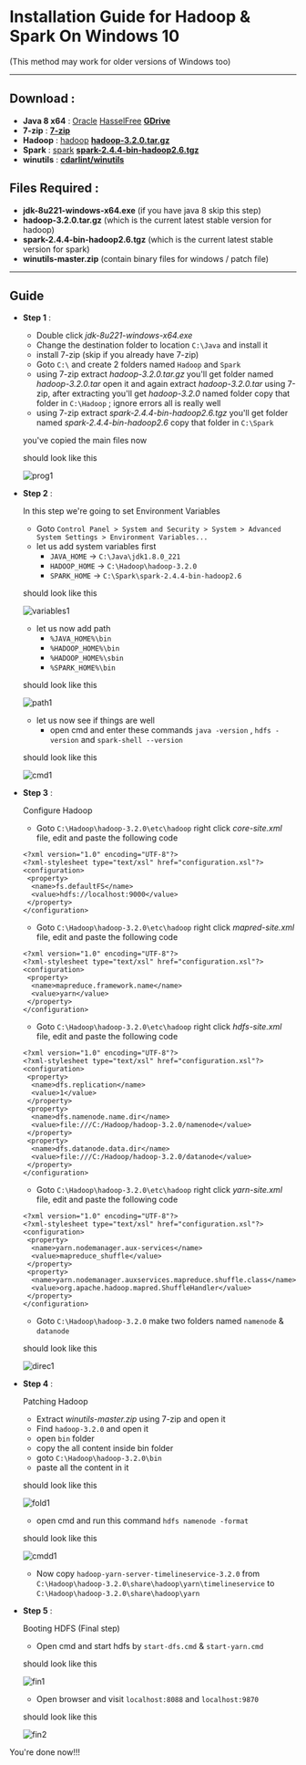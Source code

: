 # Installation Guide for Hadoop & Spark On Windows 10
(This method may work for older versions of Windows too)
___
## Download :
* **Java 8 x64** : [Oracle](https://www.oracle.com/technetwork/java/javase/downloads/jdk8-downloads-2133151.html) [HasselFree](https://adoptopenjdk.net/) [**GDrive**](https://drive.google.com/open?id=1fwl4qr5AuJZJUn_ccQxsr1Z-bIXcsIVG)
* **7-zip** : [**7-zip**](https://www.7-zip.org/)
* **Hadoop** : [hadoop](https://hadoop.apache.org/releases.html) [**hadoop-3.2.0.tar.gz**](https://www.apache.org/dist/hadoop/common/hadoop-3.2.0/hadoop-3.2.0.tar.gz)
* **Spark** : [spark](https://spark.apache.org/downloads.html) [**spark-2.4.4-bin-hadoop2.6.tgz**](https://www.apache.org/dist/spark/spark-2.4.4/spark-2.4.4-bin-hadoop2.6.tgz)
* **winutils** : [**cdarlint/winutils**](https://github.com/cdarlint/winutils/archive/master.zip)

## Files Required :
* **jdk-8u221-windows-x64.exe** (if you have java 8 skip this step)
* **hadoop-3.2.0.tar.gz** (which is the current latest stable version for hadoop)
* **spark-2.4.4-bin-hadoop2.6.tgz** (which is the current latest stable version for spark)
* **winutils-master.zip** (contain binary files for windows / patch file)
___
## Guide
* **Step 1** :
  * Double click _jdk-8u221-windows-x64.exe_
  * Change the destination folder to location `C:\Java` and install it
  * install 7-zip (skip if you already have 7-zip)
  * Goto `C:\` and create 2 folders named `Hadoop` and `Spark`
  * using 7-zip extract _hadoop-3.2.0.tar.gz_ you'll get folder named _hadoop-3.2.0.tar_ open it and again extract _hadoop-3.2.0.tar_ using 7-zip, after extracting you'll get _hadoop-3.2.0_ named folder copy that folder in `C:\Hadoop` ; ignore errors all is really well
  * using 7-zip extract _spark-2.4.4-bin-hadoop2.6.tgz_ you'll get folder named _spark-2.4.4-bin-hadoop2.6_ copy that folder in `C:\Spark`

  you've copied the main files now

   should look like this

   ![prog1](https://user-images.githubusercontent.com/9783913/63634634-ced4bd80-c676-11e9-9cfd-24c239f39eca.PNG)

* **Step 2** :

   In this step we're going to set Environment Variables

  * Goto `Control Panel > System and Security > System > Advanced System Settings > Environment Variables...`
  * let us add system variables first
    * `JAVA_HOME` -> `C:\Java\jdk1.8.0_221`
    * `HADOOP_HOME` -> `C:\Hadoop\hadoop-3.2.0`
    * `SPARK_HOME` -> `C:\Spark\spark-2.4.4-bin-hadoop2.6`

   should look like this

   ![variables1](https://user-images.githubusercontent.com/9783913/64818871-9ae01e80-d5ca-11e9-8cf9-18d421a1330e.PNG)
  * let us now add path
    * `%JAVA_HOME%\bin`
    * `%HADOOP_HOME%\bin`
    * `%HADOOP_HOME%\sbin`
    * `%SPARK_HOME%\bin`

   should look like this

   ![path1](https://user-images.githubusercontent.com/9783913/63622948-d9ab3600-c615-11e9-9de8-e883f3496a94.PNG)
  * let us now see if things are well
    * open cmd and enter these commands `java -version` , `hdfs -version` and `spark-shell --version`

   should look like this

   ![cmd1](https://user-images.githubusercontent.com/9783913/64819041-fa3e2e80-d5ca-11e9-8846-376247b07e28.PNG)

* **Step 3** :

  Configure Hadoop

  * Goto `C:\Hadoop\hadoop-3.2.0\etc\hadoop` right click _core-site.xml_ file, edit and paste the following code
  ```
  <?xml version="1.0" encoding="UTF-8"?>
  <?xml-stylesheet type="text/xsl" href="configuration.xsl"?>
  <configuration>
   <property>
    <name>fs.defaultFS</name>
    <value>hdfs://localhost:9000</value>
   </property>
  </configuration>
  ```
  * Goto `C:\Hadoop\hadoop-3.2.0\etc\hadoop` right click _mapred-site.xml_ file, edit and paste the following code
  ```
  <?xml version="1.0" encoding="UTF-8"?>
  <?xml-stylesheet type="text/xsl" href="configuration.xsl"?>
  <configuration>
   <property>
    <name>mapreduce.framework.name</name>
    <value>yarn</value>
   </property>
  </configuration>
  ```
  * Goto `C:\Hadoop\hadoop-3.2.0\etc\hadoop` right click _hdfs-site.xml_ file, edit and paste the following code
  ```
  <?xml version="1.0" encoding="UTF-8"?>
  <?xml-stylesheet type="text/xsl" href="configuration.xsl"?>
  <configuration>
   <property>
    <name>dfs.replication</name>
    <value>1</value>
   </property>
   <property>
    <name>dfs.namenode.name.dir</name>
    <value>file:///C:/Hadoop/hadoop-3.2.0/namenode</value>
   </property>
   <property>
    <name>dfs.datanode.data.dir</name>
    <value>file:///C:/Hadoop/hadoop-3.2.0/datanode</value>
   </property>
  </configuration>
  ```
  * Goto `C:\Hadoop\hadoop-3.2.0\etc\hadoop` right click _yarn-site.xml_ file, edit and paste the following code
  ```
  <?xml version="1.0" encoding="UTF-8"?>
  <?xml-stylesheet type="text/xsl" href="configuration.xsl"?>
  <configuration>
   <property>
    <name>yarn.nodemanager.aux-services</name>
    <value>mapreduce_shuffle</value>
   </property>
   <property>
    <name>yarn.nodemanager.auxservices.mapreduce.shuffle.class</name>
    <value>org.apache.hadoop.mapred.ShuffleHandler</value>
   </property>
  </configuration>
  ```
  * Goto `C:\Hadoop\hadoop-3.2.0` make two folders named `namenode` & `datanode`

   should look like this

   ![direc1](https://user-images.githubusercontent.com/9783913/63624672-d6667900-c61a-11e9-8589-66b1f2e4edf3.PNG)

* **Step 4** :

  Patching Hadoop

  * Extract _winutils-master.zip_ using 7-zip and open it
  * Find `hadoop-3.2.0` and open it
  * open `bin` folder
  * copy the all content inside bin folder
  * goto `C:\Hadoop\hadoop-3.2.0\bin`
  * paste all the content in it

   should look like this

   ![fold1](https://user-images.githubusercontent.com/9783913/64818653-1db4a980-d5ca-11e9-8ce3-a3c71cc2bd09.PNG)

  * open cmd and run this command `hdfs namenode -format`

   should look like this

   ![cmdd1](https://user-images.githubusercontent.com/9783913/63625375-0e6ebb80-c61d-11e9-9308-1d221c9fa04f.PNG)

  * Now copy `hadoop-yarn-server-timelineservice-3.2.0` from `C:\Hadoop\hadoop-3.2.0\share\hadoop\yarn\timelineservice` to `C:\Hadoop\hadoop-3.2.0\share\hadoop\yarn`

* **Step 5** :

  Booting HDFS (Final step)

  * Open cmd and start hdfs by `start-dfs.cmd` & `start-yarn.cmd`

   should look like this

   ![fin1](https://user-images.githubusercontent.com/9783913/63625684-f64b6c00-c61d-11e9-886c-cc0c93599f15.PNG)

  * Open browser and visit `localhost:8088` and `localhost:9870`

   should look like this

   ![fin2](https://user-images.githubusercontent.com/9783913/63625851-88ec0b00-c61e-11e9-8cdd-0576b85b7cfe.PNG)

You're done now!!!
